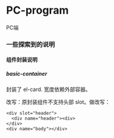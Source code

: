 # PC-program
PC端


### 一些探索到的说明


#### 组件封装说明

##### basic-container

封装了 el-card. 宽度依赖外部容器。

改写：原封装组件不支持头部 slot。做改写：
```
<div slot="header">
  <div name="header"><div>
</div>
<div name="body"></div>
```
